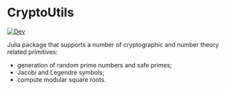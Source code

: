 # CryptoUtils

[![Dev](https://img.shields.io/badge/docs-dev-blue.svg)](https://fcasal.github.io/CryptoUtils.jl/dev/)


Julia package that supports a number of cryptographic and number theory related primitives:
 * generation of random prime numbers and safe primes;
 * Jacobi and Legendre symbols;
 * compute modular square roots.
